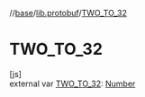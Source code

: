 //[base](../../index.md)/[lib.protobuf](index.md)/[TWO_TO_32](-t-w-o_-t-o_32.md)

# TWO_TO_32

[js]\
external var [TWO_TO_32](-t-w-o_-t-o_32.md): [Number](https://kotlinlang.org/api/latest/jvm/stdlib/kotlin/-number/index.html)
